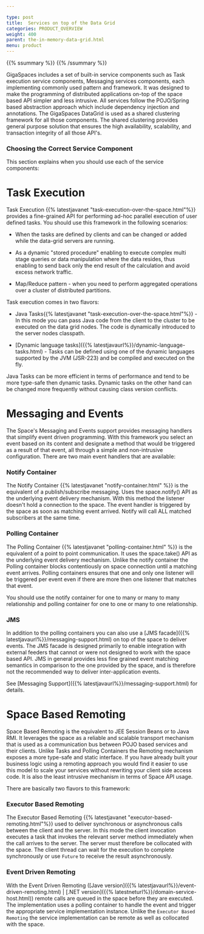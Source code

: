 ```yaml
---

type: post
title:  Services on top of the Data Grid
categories: PRODUCT_OVERVIEW
weight: 400
parent: the-in-memory-data-grid.html
menu: product
---
```




{{%  ssummary   %}}  {{%  /ssummary %}}



GigaSpaces includes a set of built-in service components such as Task execution service components, Messaging services components, each implementing commonly used pattern and framework. It was designed to make the programming of distributed applications on-top of the space based API simpler and less intrusive.  All services follow the POJO/Spring based abstraction approach which include dependency injection and annotations. The GigaSpaces DataGrid is used as a shared clustering framework for all those components. The shared clustering provides general purpose solution that ensures the high availability, scalability, and transaction integrity of all those API's.

### Choosing the Correct Service Component

This section explains when you should use each of the service components:

# Task Execution


Task Execution {{% latestjavanet "task-execution-over-the-space.html"%}} provides a fine-grained API for performing ad-hoc parallel execution of user defined tasks. You should use this framework in the following scenarios:

- When the tasks are defined by clients and can be changed or added while the data-grid servers are running.

- As a dynamic "stored procedure" enabling to execute complex multi stage queries or data manipulation where the data resides, thus enabling to send back only the end result of the calculation and avoid excess network traffic.

- Map/Reduce pattern - when you need to perform aggregated operations over a cluster of distributed partitions.


Task execution comes in two flavors:

- Java Tasks{{% latestjavanet "task-execution-over-the-space.html"%}} - In this mode you can pass Java code from the client to the cluster to be executed on the data grid nodes. The code is dynamically introduced to the server nodes classpath.

- [Dynamic language tasks]({{% latestjavaurl%}}/dynamic-language-tasks.html) - Tasks can be defined using one of the dynamic languages supported by the JVM (JSR-223) and be compiled and executed on the fly.

Java Tasks can be more efficient in terms of performance and tend to be more type-safe then dynamic tasks. Dynamic tasks on the other hand can be changed more frequently without causing class version conflicts.



# Messaging and Events

The Space's Messaging and Events support provides messaging handlers that simplify event driven programming. With this framework you select an event based on its content and designate a method that would be triggered as a result of that event, all through a simple and non-intrusive configuration. There are two main event handlers that are available:

### Notify Container


The Notify Container {{% latestjavanet "notify-container.html" %}}  is the equivalent of a publish/subscribe messaging. Uses the space.notify() API as the underlying event delivery mechanism. With this method the listener doesn't hold a connection to the space. The event handler is triggered by the space as soon as matching event arrived. Notify will call ALL matched subscribers at the same time.



### Polling Container

The Polling Container {{% latestjavanet "polling-container.html" %}}  is the equivalent of a point to point communication. It uses the space.take() API as the underlying event delivery mechanism. Unlike the notify container the Polling container blocks contentiously on space connection until a matching event arrives. Polling containers ensures that one and only one listener will be triggered per event even if there are more then one listener that matches that event.


You should use the notify container for one to many or many to many relationship and polling container for one to one or many to one relationship.

### JMS

In addition to the polling containers you can also use a [JMS facade]({{% latestjavaurl%}}/messaging-support.html) on top of the space to deliver events. The JMS facade is designed primarily to enable integration with external feeders that cannot or were not designed to work with the space based API. JMS in general provides less fine grained event matching semantics in comparison to the one provided by the space, and is therefore not the recommended way to deliver inter-application events.

See [Messaging Support]({{% latestjavaurl%}}/messaging-support.html) for details.

# Space Based Remoting

Space Based Remoting is the equivalent to JEE Session Beans or to Java RMI. It leverages the space as a reliable and scalable transport mechanism that is used as a communication bus between POJO based services and their clients. Unlike Tasks and Polling Containers the Remoting mechanism exposes a more type-safe and static interface. If you have already built your business logic using a remoting approach you would find it easier to use this model to scale your services without rewriting your client side access code. It is also the least intrusive mechanism in terms of Space API usage.

There are basically two flavors to this framework:

### Executor Based Remoting


The Executor Based Remoting {{% latestjavanet "executor-based-remoting.html"%}} used to deliver synchronous or asynchronous calls between the client and the server. In this mode the client invocation executes a task that invokes the relevant server method immediately when the call arrives to the server. The server must therefore be collocated with the space.
The client thread can wait for the execution to complete synchronously or use `Future` to receive the result asynchronously.


### Event Driven Remoting

With the Event Driven Remoting ([Jave version]({{% latestjavaurl%}}/event-driven-remoting.html) \| [.NET version]({{% latestneturl%}}/domain-service-host.html)) remote calls are queued in the space before they are executed. The implementation uses a polling container to handle the event and trigger the appropriate service implementation instance. Unlike the `Executor Based Remoting` the service implementation can be remote as well as collocated with the space.
